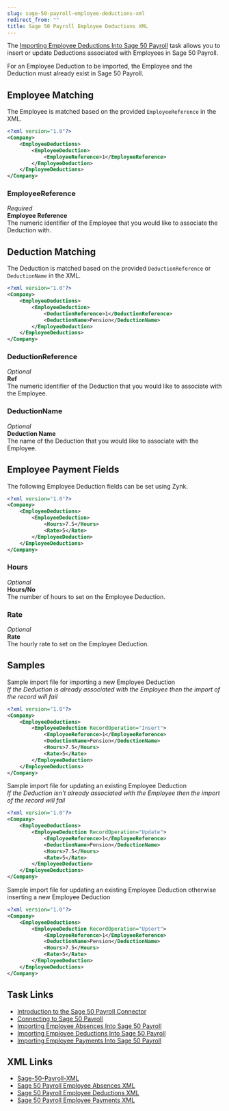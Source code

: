 ```yaml
---
slug: sage-50-payroll-employee-deductions-xml
redirect_from: ""
title: Sage 50 Payroll Employee Deductions XML
---
```

The [Importing Employee Deductions Into Sage 50 Payroll](importing-employee-deductions-into-sage-50-payroll) task allows you to insert or update Deductions associated with Employees in Sage 50 Payroll.

For an Employee Deduction to be imported, the Employee and the Deduction must already exist in Sage 50 Payroll.

## Employee Matching
The Employee is matched based on the provided `EmployeeReference` in the XML.

```xml
<?xml version="1.0"?>
<Company>
	<EmployeeDeductions>
		<EmployeeDeduction>
			<EmployeeReference>1</EmployeeReference>
		</EmployeeDeduction>
	</EmployeeDeductions>
</Company>
```

### EmployeeReference
_Required_  
**Employee Reference**  
The numeric identifier of the Employee that you would like to associate the Deduction with.

## Deduction Matching
The Deduction is matched based on the provided `DeductionReference` or `DeductionName` in the XML.

```xml
<?xml version="1.0"?>
<Company>
	<EmployeeDeductions>
		<EmployeeDeduction>
			<DeductionReference>1</DeductionReference>
			<DeductionName>Pension</DeductionName>
		</EmployeeDeduction>
	</EmployeeDeductions>
</Company>
```

### DeductionReference
_Optional_  
**Ref**  
The numeric identifier of the Deduction that you would like to associate with the Employee.

### DeductionName
_Optional_  
**Deduction Name**  
The name of the Deduction that you would like to associate with the Employee.

## Employee Payment Fields
The following Employee Deduction fields can be set using Zynk.

```xml
<?xml version="1.0"?>
<Company>
	<EmployeeDeductions>
		<EmployeeDeduction>
			<Hours>7.5</Hours>
			<Rate>5</Rate>
		</EmployeeDeduction>
	</EmployeeDeductions>
</Company>
```

### Hours
_Optional_  
**Hours/No**  
The number of hours to set on the Employee Deduction.

### Rate
_Optional_  
**Rate**  
The hourly rate to set on the Employee Deduction.

## Samples

Sample import file for importing a new Employee Deduction  
_If the Deduction is already associated with the Employee then the import of the record will fail_  

```xml
<?xml version="1.0"?>
<Company>
	<EmployeeDeductions>
		<EmployeeDeduction RecordOperation="Insert">
			<EmployeeReference>1</EmployeeReference>
			<DeductionName>Pension</DeductionName>
			<Hours>7.5</Hours>
			<Rate>5</Rate>
		</EmployeeDeduction>
	</EmployeeDeductions>
</Company>
```

Sample import file for updating an existing Employee Deduction   
_If the Deduction isn't already associated with the Employee then the import of the record will fail_  

```xml
<?xml version="1.0"?>
<Company>
	<EmployeeDeductions>
		<EmployeeDeduction RecordOperation="Update">
			<EmployeeReference>1</EmployeeReference>
			<DeductionName>Pension</DeductionName>
			<Hours>7.5</Hours>
			<Rate>5</Rate>
		</EmployeeDeduction>
	</EmployeeDeductions>
</Company>
```

Sample import file for updating an existing Employee Deduction otherwise inserting a new Employee Deduction

```xml
<?xml version="1.0"?>
<Company>
	<EmployeeDeductions>
		<EmployeeDeduction RecordOperation="Upsert">
			<EmployeeReference>1</EmployeeReference>
			<DeductionName>Pension</DeductionName>
			<Hours>7.5</Hours>
			<Rate>5</Rate>
		</EmployeeDeduction>
	</EmployeeDeductions>
</Company>
```

## Task Links
- [Introduction to the Sage 50 Payroll Connector](sage-50-payroll)
- [Connecting to Sage 50 Payroll](connecting-to-sage-50-payroll)
- [Importing Employee Absences Into Sage 50 Payroll](importing-employee-absences-into-sage-50-payroll)
- [Importing Employee Deductions Into Sage 50 Payroll](importing-employee-deductions-into-sage-50-payroll)
- [Importing Employee Payments Into Sage 50 Payroll](importing-employee-payments-into-sage-50-payroll)

## XML Links
- [Sage-50-Payroll-XML](sage-50-payroll-xml)
- [Sage 50 Payroll Employee Absences XML](sage-50-payroll-employee-absences-xml)
- [Sage 50 Payroll Employee Deductions XML](sage-50-payroll-employee-deductions-xml)
- [Sage 50 Payroll Employee Payments XML](sage-50-payroll-employee-payments-xml)